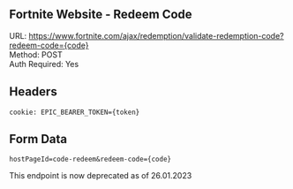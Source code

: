 ## Fortnite Website - Redeem Code

URL: https://www.fortnite.com/ajax/redemption/validate-redemption-code?redeem-code={code} \
Method: POST \
Auth Required: Yes

## Headers
```
cookie: EPIC_BEARER_TOKEN={token}
```

## Form Data
```
hostPageId=code-redeem&redeem-code={code}
```

This endpoint is now deprecated as of 26.01.2023 
